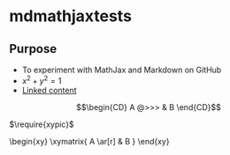 # mdmathjaxtests

Purpose
-------

* To experiment with MathJax and Markdown on GitHub 
* $x^2+y^2=1$
* [Linked content](linked.md)

$$\begin{CD} A @>>> & B \end{CD}$$

$\require{xypic}$

\begin{xy}
 \xymatrix{ A \ar[r] & B }
\end{xy}
